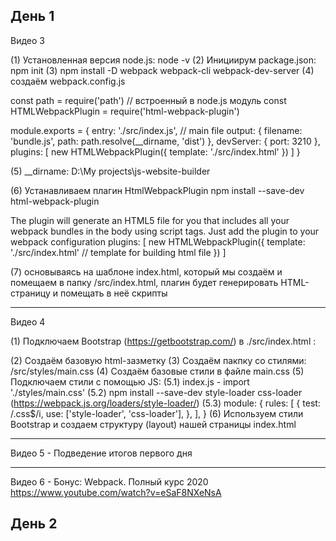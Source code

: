 День 1
-----------------------------------------------------------------------------
Видео 3

(1) Установленная версия node.js: node -v 
(2) Инициирум package.json: npm init
(3) npm install -D webpack webpack-cli webpack-dev-server
(4) создаём webpack.config.js

const path = require('path') // встроенный в node.js модуль
const HTMLWebpackPlugin = require('html-webpack-plugin')

module.exports = {
  entry: './src/index.js', // main file
  output: {
    filename: 'bundle.js',
    path: path.resolve(__dirname, 'dist')
  },
  devServer: {
    port: 3210
  },
  plugins: [
    new HTMLWebpackPlugin({
      template: './src/index.html'
    })
  ]
}

(5) __dirname:  D:\My projects\js-website-builder

(6) Устанавливаем плагин HtmlWebpackPlugin
npm install --save-dev html-webpack-plugin

The plugin will generate an HTML5 file for you that includes all your webpack bundles in the body using script tags. Just add the plugin to your webpack configuration 
  plugins: [
    new HTMLWebpackPlugin({
      template: './src/index.html' // template for building html file
    })
  ]

  (7) основываясь на шаблоне index.html, который мы создаём и помещаем в папку /src/index.html, плагин будет генерировать HTML-страницу и помещать в неё скрипты

-----------------------------------------------------------------------------
Видео 4 

(1) Подключаем Bootstrap (https://getbootstrap.com/) в ./src/index.html :

<link rel="stylesheet" href="https://stackpath.bootstrapcdn.com/bootstrap/4.5.2/css/bootstrap.min.css" integrity="sha384-JcKb8q3iqJ61gNV9KGb8thSsNjpSL0n8PARn9HuZOnIxN0hoP+VmmDGMN5t9UJ0Z" crossorigin="anonymous">

(2) Создаём базовую html-зазметку 
(3) Coздаём пакпку со стилями: /src/styles/main.css
(4) Создаём базовые стили в файле main.css
(5) Подключаем стили с помощью JS:
    (5.1) index.js - import './styles/main.css'
    (5.2) npm install --save-dev style-loader css-loader (https://webpack.js.org/loaders/style-loader/)
    (5.3)  module: {
            rules: [
             {
              test: /\.css$/i,
              use: ['style-loader', 'css-loader'],
             },
          ],
        }
(6) Используем стили Bootstrap и cоздаем структуру (layout) нашей страницы index.html

-----------------------------------------------------------------------------
Видео 5 - Подведение итогов первого дня

-----------------------------------------------------------------------------
Видео 6 - Бонус: Webpack. Полный курс 2020
https://www.youtube.com/watch?v=eSaF8NXeNsA

День 2
-----------------------------------------------------------------------------
